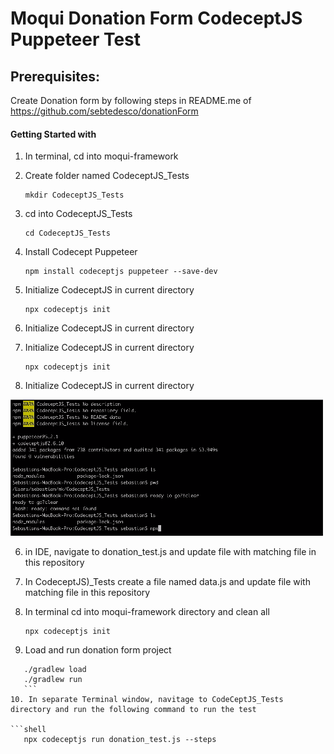 # Moqui Donation Form CodeceptJS Puppeteer Test

## Prerequisites:

Create Donation form by following steps in README.me of https://github.com/sebtedesco/donationForm

#### Getting Started with 

1. In terminal, cd into moqui-framework
2. Create folder named CodeceptJS_Tests

    ```shell
    mkdir CodeceptJS_Tests
    ```
3. cd into CodeceptJS_Tests

    ```shell
    cd CodeceptJS_Tests
    ```
4. Install Codecept Puppeteer

    ```shell
    npm install codeceptjs puppeteer --save-dev
    ```
5. Initialize CodeceptJS in current directory

    ```shell
    npx codeceptjs init
    ```
5. Initialize CodeceptJS in current directory
5. Initialize CodeceptJS in current directory

    ```shell
    npx codeceptjs init
    ```
5. Initialize CodeceptJS in current directory

![npx-codeceptjs-init](npx-codeceptjs-init.gif)

6. in IDE, navigate to donation_test.js and update file with matching file in this repository

7. In CodeceptJS)_Tests create a file named data.js and update file with matching file in this repository

8. In terminal cd into moqui-framework directory and clean all

    ```shell
    npx codeceptjs init
    ```
9. Load and run donation form project

 ```shell
    ./gradlew load
    ./gradlew run
    ```
10. In separate Terminal window, navitage to CodeCeptJS_Tests directory and run the following command to run the test

 ```shell
    npx codeceptjs run donation_test.js --steps
 ```

